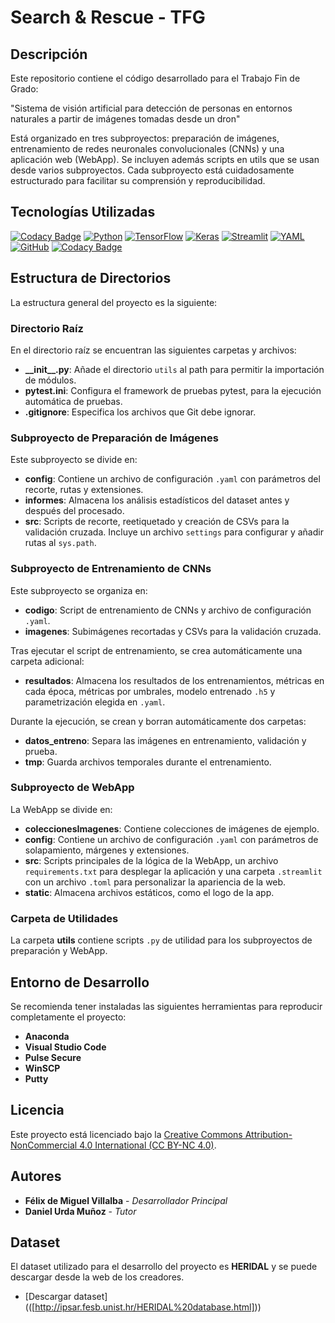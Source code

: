# Search & Rescue - TFG

## Descripción

Este repositorio contiene el código desarrollado para el Trabajo Fin de Grado:  
  
"Sistema de visión artificial para detección de personas en entornos naturales a partir de imágenes tomadas desde un dron"  
  
Está organizado en tres subproyectos: preparación de imágenes, entrenamiento de redes neuronales convolucionales (CNNs) y una aplicación web (WebApp).
Se incluyen además scripts en utils que se usan desde varios subproyectos.
Cada subproyecto está cuidadosamente estructurado para facilitar su comprensión y reproducibilidad.


## Tecnologías Utilizadas

[![Codacy Badge](https://api.codacy.com/project/badge/Grade/be5a6ad8f72f48e198fcf60ca82cc0d3)](https://app.codacy.com/gh/felixdmv/TFG_Search-Rescue?utm_source=github.com&utm_medium=referral&utm_content=felixdmv/TFG_Search-Rescue&utm_campaign=Badge_Grade)
[![Python](https://img.shields.io/badge/python-3776AB?style=for-the-badge&logo=python&logoColor=white)](https://www.python.org/)
[![TensorFlow](https://img.shields.io/badge/tensorflow-FF6F00?style=for-the-badge&logo=tensorflow&logoColor=white)](https://www.tensorflow.org/)
[![Keras](https://img.shields.io/badge/keras-D00000?style=for-the-badge&logo=keras&logoColor=white)](https://keras.io/)
[![Streamlit](https://img.shields.io/badge/streamlit-FF4B4B?style=for-the-badge&logo=streamlit&logoColor=white)](https://streamlit.io/)
[![YAML](https://img.shields.io/badge/yaml-000000?style=for-the-badge&logo=yaml&logoColor=white)](https://yaml.org/)
[![GitHub](https://img.shields.io/badge/github-181717?style=for-the-badge&logo=github&logoColor=white)](https://github.com/)
[![Codacy Badge](https://app.codacy.com/project/badge/Grade/802ab3dfb06a4773ab3a831893ea4c96)](https://app.codacy.com/gh/felixdmv/TFG_Search-Rescue/dashboard?utm_source=gh&utm_medium=referral&utm_content=&utm_campaign=Badge_grade)


## Estructura de Directorios

La estructura general del proyecto es la siguiente:

### Directorio Raíz

En el directorio raíz se encuentran las siguientes carpetas y archivos:

- **\_\_init\_\_.py**: Añade el directorio `utils` al path para permitir la importación de módulos.
- **pytest.ini**: Configura el framework de pruebas pytest, para la ejecución automática de pruebas.
- **.gitignore**: Especifica los archivos que Git debe ignorar.

### Subproyecto de Preparación de Imágenes

Este subproyecto se divide en:

- **config**: Contiene un archivo de configuración `.yaml` con parámetros del recorte, rutas y extensiones.
- **informes**: Almacena los análisis estadísticos del dataset antes y después del procesado.
- **src**: Scripts de recorte, reetiquetado y creación de CSVs para la validación cruzada. Incluye un archivo `settings` para configurar y añadir rutas al `sys.path`.

### Subproyecto de Entrenamiento de CNNs

Este subproyecto se organiza en:

- **codigo**: Script de entrenamiento de CNNs y archivo de configuración `.yaml`.
- **imagenes**: Subimágenes recortadas y CSVs para la validación cruzada.

Tras ejecutar el script de entrenamiento, se crea automáticamente una carpeta adicional:

- **resultados**: Almacena los resultados de los entrenamientos, métricas en cada época, métricas por umbrales, modelo entrenado `.h5` y parametrización elegida en `.yaml`.

Durante la ejecución, se crean y borran automáticamente dos carpetas:

- **datos\_entreno**: Separa las imágenes en entrenamiento, validación y prueba.
- **tmp**: Guarda archivos temporales durante el entrenamiento.

### Subproyecto de WebApp

La WebApp se divide en:

- **coleccionesImagenes**: Contiene colecciones de imágenes de ejemplo.
- **config**: Contiene un archivo de configuración `.yaml` con parámetros de solapamiento, márgenes y extensiones.
- **src**: Scripts principales de la lógica de la WebApp, un archivo `requirements.txt` para desplegar la aplicación y una carpeta `.streamlit` con un archivo `.toml` para personalizar la apariencia de la web.
- **static**: Almacena archivos estáticos, como el logo de la app.

### Carpeta de Utilidades

La carpeta **utils** contiene scripts `.py` de utilidad para los subproyectos de preparación y WebApp.


## Entorno de Desarrollo

Se recomienda tener instaladas las siguientes herramientas para reproducir completamente el proyecto:

- **Anaconda**
- **Visual Studio Code**
- **Pulse Secure**
- **WinSCP**
- **Putty**


## Licencia

Este proyecto está licenciado bajo la [Creative Commons Attribution-NonCommercial 4.0 International (CC BY-NC 4.0)](https://creativecommons.org/licenses/by-nc/4.0/).

## Autores

- **Félix de Miguel Villalba** - *Desarrollador Principal*
- **Daniel Urda Muñoz** - *Tutor*


## Dataset

El dataset utilizado para el desarrollo del proyecto es **HERIDAL** y se puede descargar desde la web de los creadores.
- [Descargar dataset] (([http://ipsar.fesb.unist.hr/HERIDAL%20database.html]))
